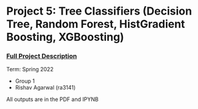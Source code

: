 # Project 5: Tree Classifiers (Decision Tree, Random Forest, HistGradient Boosting, XGBoosting)

### [Full Project Description](../doc/project5_description.md)

Term: Spring 2022

+ Group 1
+ Rishav Agarwal (ra3141)

All outputs are in the PDF and IPYNB
